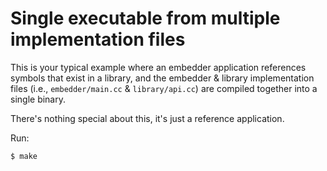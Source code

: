 # Single executable from multiple implementation files

This is your typical example where an embedder application references symbols
that exist in a library, and the embedder & library implementation files
(i.e., `embedder/main.cc` & `library/api.cc`) are compiled together into a
single binary.

There's nothing special about this, it's just a reference application.

Run:

```sh
$ make
```
